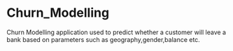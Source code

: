 # Churn_Modelling
Churn Modelling application used to predict whether a customer will leave a bank based on parameters such as geography,gender,balance etc.
